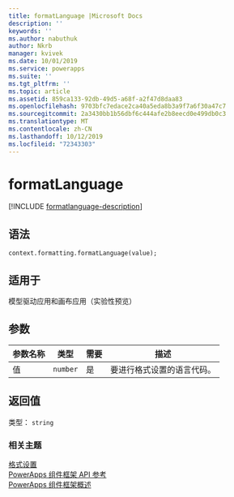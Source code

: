 ```yaml
---
title: formatLanguage |Microsoft Docs
description: ''
keywords: ''
ms.author: nabuthuk
author: Nkrb
manager: kvivek
ms.date: 10/01/2019
ms.service: powerapps
ms.suite: ''
ms.tgt_pltfrm: ''
ms.topic: article
ms.assetid: 859ca133-92db-49d5-a68f-a2f47d8daa83
ms.openlocfilehash: 9703bfc7edace2ca40a5eda8b3a9f7a6f30a47c7
ms.sourcegitcommit: 2a3430bb1b56dbf6c444afe2b8eecd0e499db0c3
ms.translationtype: MT
ms.contentlocale: zh-CN
ms.lasthandoff: 10/12/2019
ms.locfileid: "72343303"
---
```

# <a name="formatlanguage"></a>formatLanguage

[!INCLUDE [formatlanguage-description](includes/formatlanguage-description.md)]

## <a name="syntax"></a>语法

`context.formatting.formatLanguage(value);`

## <a name="available-for"></a>适用于 

模型驱动应用和画布应用（实验性预览）

## <a name="parameters"></a>参数

| 参数名称|类型|需要|描述|
| ------------- |----|--------|-----------|
|值|`number`|是|要进行格式设置的语言代码。|

## <a name="return-value"></a>返回值

类型： `string`


### <a name="related-topics"></a>相关主题

[格式设置](../formatting.md)<br/>
[PowerApps 组件框架 API 参考](../../reference/index.md)<br/>
[PowerApps 组件框架概述](../../overview.md)